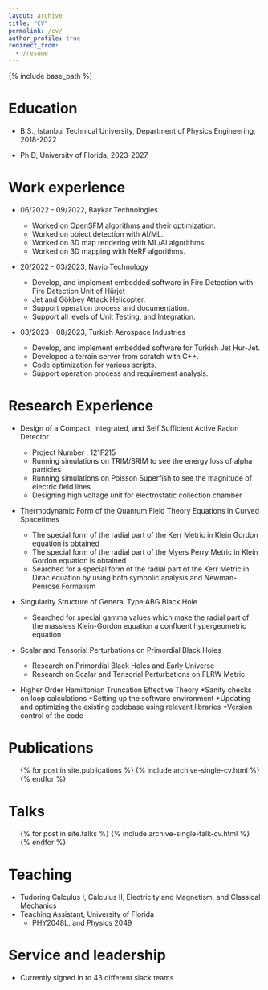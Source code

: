 ```yaml
---
layout: archive
title: "CV"
permalink: /cv/
author_profile: true
redirect_from:
  - /resume
---
```


{% include base_path %}

Education
======
* B.S., Istanbul Technical University, Department of Physics Engineering, 2018-2022

* Ph.D, University of Florida, 2023-2027

Work experience
======
* 06/2022 - 09/2022, Baykar Technologies
  * Worked on OpenSFM algorithms and their optimization.
  * Worked on object detection with AI/ML.
  * Worked on 3D map rendering with ML/AI algorithms.
  * Worked on 3D mapping with NeRF algorithms.

* 20/2022 - 03/2023, Navio Technology
  * Develop, and implement embedded software in Fire Detection with Fire Detection Unit of Hürjet
  * Jet and Gökbey Attack Helicopter.
  * Support operation process and documentation.
  * Support all levels of Unit Testing, and Integration.

* 03/2023 - 08/2023, Turkish Aerospace Industries
  * Develop, and implement embedded software for Turkish Jet Hur-Jet.
  * Developed a terrain server from scratch with C++.
  * Code optimization for various scripts.
  * Support operation process and requirement analysis.
    
Research Experience
======
* Design of a Compact, Integrated, and Self Sufficient Active Radon Detector
  * Project Number : 121F215
  * Running simulations on TRIM/SRIM to see the energy loss of alpha particles
  * Running simulations on Poisson Superfish to see the magnitude of electric field lines
  * Designing high voltage unit for electrostatic collection chamber
* Thermodynamic Form of the Quantum Field Theory Equations in Curved Spacetimes
  *  The special form of the radial part of the Kerr Metric in Klein Gordon equation is obtained
  *  The special form of the radial part of the Myers Perry Metric in Klein Gordon equation is
     obtained
  *  Searched for a special form of the radial part of the Kerr Metric in Dirac equation by using both
     symbolic analysis and Newman-Penrose Formalism 

* Singularity Structure of General Type ABG Black Hole
  * Searched for special gamma values which make the radial part of the massless Klein-Gordon
    equation a confluent hypergeometric equation

* Scalar and Tensorial Perturbations on Primordial Black Holes
  * Research on Primordial Black Holes and Early Universe
  * Research on Scalar and Tensorial Perturbations on FLRW Metric

* Higher Order Hamiltonian Truncation Effective Theory
  *Sanity checks on loop calculations
  *Setting up the software environment
  *Updating and optimizing the existing codebase using relevant libraries
  *Version control of the code

Publications
======
  <ul>{% for post in site.publications %}
    {% include archive-single-cv.html %}
  {% endfor %}</ul>
  
Talks
======
  <ul>{% for post in site.talks %}
    {% include archive-single-talk-cv.html %}
  {% endfor %}</ul>
  
Teaching
======
* Tudoring Calculus I, Calculus II, Electricity and Magnetism, and Classical Mechanics
* Teaching Assistant, University of Florida
  * PHY2048L, and Physics 2049

  
Service and leadership
======
* Currently signed in to 43 different slack teams
